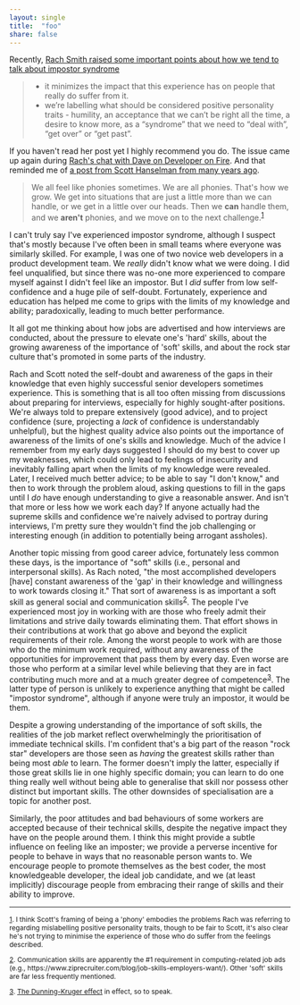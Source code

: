 ```yaml
---
layout: single
title:  "foo"
share: false
---
```

Recently, [Rach Smith raised some important points about how we tend to talk about impostor syndrome](https://rachsmith.com/2017/i-dont-have-imposter-syndrome)

> * it minimizes the impact that this experience has on people that really do suffer from it.
> * we’re labelling what should be considered positive personality traits - humility, an acceptance that we can’t be right all the time, a desire to know more, as a “syndrome” that we need to “deal with”, “get over” or “get past”.

If you haven't read her post yet I highly recommend you do. The issue came up again during [Rach's chat with Dave on Developer on Fire](http://developeronfire.com/podcast/episode-288-rachel-smith-connecting-and-delivering). And that reminded me of [a post from Scott Hanselman from many years ago](https://www.hanselman.com/blog/ImAPhonyAreYou.aspx). 

> We all feel like phonies sometimes. We are all phonies. That's how we grow. We get into situations that are just a little more than we can handle, or we get in a little over our heads. Then we <strong>can</strong> handle them, and we <strong>aren't</strong> phonies, and we move on to the next challenge.<sup id="fnr1phony"><a href="#fn1phony">1</a></sup>

I can't truly say I've experienced impostor syndrome, although I suspect that's mostly because I've often been in small teams where everyone was similarly skilled. For example, I was one of two novice web developers in a product development team. We *really* didn't know what we were doing. I did feel unqualified, but since there was no-one more experienced to compare myself against I didn't feel like an impostor. But I *did* suffer from low self-confidence and a huge pile of self-doubt. Fortunately, experience and education has helped me come to grips with the limits of my knowledge and ability; paradoxically, leading to much better performance.

It all got me thinking about how jobs are advertised and how interviews are conducted, about the pressure to elevate one's 'hard' skills, about the growing awareness of the importance of 'soft' skills, and about the rock star culture that's promoted in some parts of the industry.

Rach and Scott noted the self-doubt and awareness of the gaps in their knowledge that even highly successful senior developers sometimes experience. This is something that is all too often missing from discussions about preparing for interviews, especially for highly sought-after positions. We're always told to prepare extensively (good advice), and to project confidence (sure, projecting a *lack* of confidence is understandably unhelpful), but the highest quality advice also points out the importance of awareness of the limits of one's skills and knowledge. Much of the advice I remember from my early days suggested I should do my best to cover up my weaknesses, which could only lead to feelings of insecurity and inevitably falling apart when the limits of my knowledge were revealed. Later, I received much better advice; to be able to say "I don't know," and then to work through the problem aloud, asking questions to fill in the gaps until I *do* have enough understanding to give a reasonable answer. And isn't that more or less how we work each day? If anyone actually had the supreme skills and confidence we're naively advised to portray during interviews, I'm pretty sure they wouldn't find the job challenging or interesting enough (in addition to potentially being arrogant assholes).

Another topic missing from good career advice, fortunately less common these days, is the importance of "soft" skills (i.e., personal and interpersonal skills). As Rach noted, "the most accomplished developers [have] constant awareness of the 'gap' in their knowledge and willingness to work towards closing it." That sort of awareness is as important a soft skill as general social and communication skills<sup id="fnr2comm"><a href="#fn2comm">2</a></sup>. The people I've experienced most joy in working with are those who freely admit their limitations and strive daily towards eliminating them. That effort shows in their contributions at work that go above and beyond the explicit requirements of their role. Among the worst people to work with are those who do the minimum work required, without any awareness of the opportunities for improvement that pass them by every day. Even worse are those who perform at a similar level while believing that they are in fact contributing much more and at a much greater degree of competence<sup id="fnr3dke"><a href="#fn3dke">3</a></sup>. The latter type of person is unlikely to experience anything that might be called "impostor syndrome", although if anyone were truly an impostor, it would be them.

Despite a growing understanding of the importance of soft skills, the realities of the job market reflect overwhelmingly the prioritisation of immediate technical skills. I'm confident that's a big part of the reason "rock star" developers are those seen as *having* the greatest skills rather than being most *able* to learn. The former doesn't imply the latter, especially if those great skills lie in one highly specific domain; you can learn to do one thing really well without being able to generalise that skill nor possess other distinct but important skills. The other downsides of specialisation are a topic for another post.

Similarly, the poor attitudes and bad behaviours of some workers are accepted because of their technical skills, despite the negative impact they have on the people around them. I think this might provide a subtle influence on feeling like an imposter; we provide a perverse incentive for people to behave in ways that no reasonable person wants to. We encourage people to promote themselves as the best coder, the most knowledgeable developer, the ideal job candidate, and we (at least implicitly) discourage people from embracing their range of skills and their ability to improve.

-----
<p style="font-size:12px" id="fn1phony"><a href="#fnr1phony">1</a>. I think Scott's framing of being a 'phony' embodies the problems Rach was referring to regarding mislabelling positive personality traits, though to be fair to Scott, it's also clear he's not trying to minimise the experience of those who do suffer from the feelings described.
<p style="font-size:12px" id="fn2comm"><a href="#fnr2comm">2</a>. Communication skills are apparently the #1 requirement in computing-related job ads (e.g., https://www.ziprecruiter.com/blog/job-skills-employers-want/). Other 'soft' skills are far less frequently mentioned.
<p style="font-size:12px" id="fn3dke"><a href="#fnr3dke">3</a>. <a href="https://en.wikipedia.org/wiki/Dunning%E2%80%93Kruger_effect">The Dunning-Kruger effect</a> in effect, so to speak.
